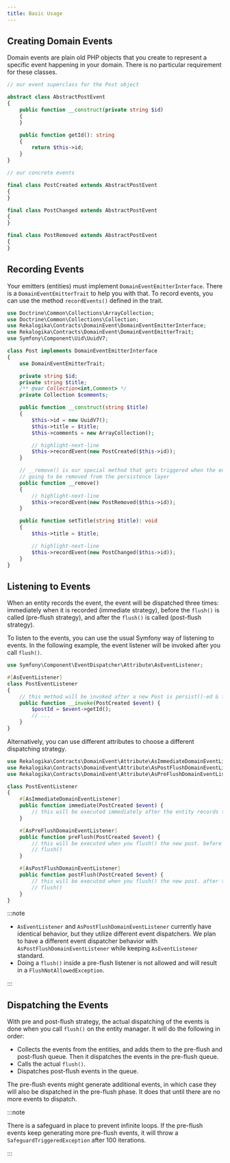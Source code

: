 ```yaml
---
title: Basic Usage
---
```


## Creating Domain Events

Domain events are plain old PHP objects that you create to represent a specific
event happening in your domain. There is no particular requirement for these
classes.

```php
// our event superclass for the Post object

abstract class AbstractPostEvent
{
    public function __construct(private string $id)
    {
    }

    public function getId(): string
    {
        return $this->id;
    }
}

// our concrete events

final class PostCreated extends AbstractPostEvent
{
}

final class PostChanged extends AbstractPostEvent
{
}

final class PostRemoved extends AbstractPostEvent
{
}
```

## Recording Events

Your emitters (entities) must implement `DomainEventEmitterInterface`.
There is a `DomainEventEmitterTrait` to help you with that. To record events,
you can use the method `recordEvents()` defined in the trait.

```php
use Doctrine\Common\Collections\ArrayCollection;
use Doctrine\Common\Collections\Collection;
use Rekalogika\Contracts\DomainEvent\DomainEventEmitterInterface;
use Rekalogika\Contracts\DomainEvent\DomainEventEmitterTrait;
use Symfony\Component\Uid\UuidV7;

class Post implements DomainEventEmitterInterface
{
    use DomainEventEmitterTrait;

    private string $id;
    private string $title;
    /** @var Collection<int,Comment> */
    private Collection $comments;

    public function __construct(string $title)
    {
        $this->id = new UuidV7();
        $this->title = $title;
        $this->comments = new ArrayCollection();

        // highlight-next-line
        $this->recordEvent(new PostCreated($this->id));
    }

    // __remove() is our special method that gets triggered when the entity is
    // going to be removed from the persistence layer
    public function __remove()
    {
        // highlight-next-line
        $this->recordEvent(new PostRemoved($this->id));
    }

    public function setTitle(string $title): void
    {
        $this->title = $title;

        // highlight-next-line
        $this->recordEvent(new PostChanged($this->id));
    }
}
```

## Listening to Events

When an entity records the event, the event will be dispatched three times:
immediately when it is recorded (immediate strategy), before the `flush()` is
called (pre-flush strategy), and after the `flush()` is called (post-flush
strategy).

To listen to the events, you can use the usual Symfony way of listening to
events. In the following example, the event listener will be invoked after you
call `flush()`.

```php
use Symfony\Component\EventDispatcher\Attribute\AsEventListener;

#[AsEventListener]
class PostEventListener
{
    // this method will be invoked after a new Post is persist()-ed & flush()-ed
    public function __invoke(PostCreated $event) {
        $postId = $event->getId();
        // ...
    }
}
```

Alternatively, you can use different attributes to choose a different
dispatching strategy.

```php
use Rekalogika\Contracts\DomainEvent\Attribute\AsImmediateDomainEventListener;
use Rekalogika\Contracts\DomainEvent\Attribute\AsPostFlushDomainEventListener;
use Rekalogika\Contracts\DomainEvent\Attribute\AsPreFlushDomainEventListener;

class PostEventListener
{
    #[AsImmediateDomainEventListener]
    public function immediate(PostCreated $event) {
        // this will be executed immediately after the entity records the event
    }

    #[AsPreFlushDomainEventListener]
    public function preFlush(PostCreated $event) {
        // this will be executed when you flush() the new post. before the actual
        // flush()
    }

    #[AsPostFlushDomainEventListener]
    public function postFlush(PostCreated $event) {
        // this will be executed when you flush() the new post. after the actual
        // flush()
    }
}
```

:::note

* `AsEventListener` and `AsPostFlushDomainEventListener` currently have
  identical behavior, but they utilize different event dispatchers. We plan to
  have a different event dispatcher behavior with
  `AsPostFlushDomainEventListener` while keeping `AsEventListener` standard.
* Doing a `flush()` inside a pre-flush listener is not allowed and will result
  in a `FlushNotAllowedException`.

:::

## Dispatching the Events

With pre and post-flush strategy, the actual dispatching of the events is done
when you call `flush()` on the entity manager. It will do the following in
order:

* Collects the events from the entities, and adds them to the pre-flush and
  post-flush queue. Then it dispatches the events in the pre-flush queue.
* Calls the actual `flush()`.
* Dispatches post-flush events in the queue.

The pre-flush events might generate additional events, in which case they will
also be dispatched in the pre-flush phase. It does that until there are no more
events to dispatch.

:::note

There is a safeguard in place to prevent infinite loops. If the pre-flush events
keep generating more pre-flush events, it will throw a
`SafeguardTriggeredException` after 100 iterations.

:::